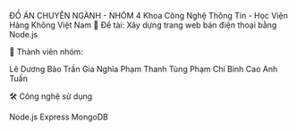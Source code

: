 ĐỒ ÁN CHUYÊN NGÀNH - NHÓM 4
Khoa Công Nghệ Thông Tin - Học Viện Hàng Không Việt Nam
📱 Đề tài: Xây dựng trang web bán điện thoại bằng Node.js

👥 Thành viên nhóm:

Lê Dương Bảo
Trần Gia Nghĩa
Phạm Thanh Tùng
Phạm Chí Bình
Cao Anh Tuấn


🛠️ Công nghệ sử dụng

Node.js
Express
MongoDB
